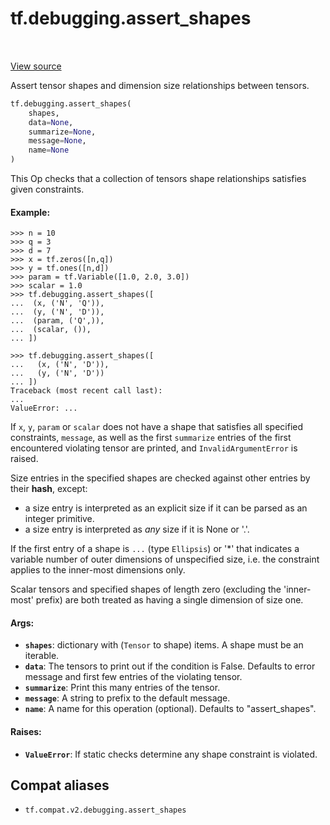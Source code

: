 <div itemscope itemtype="http://developers.google.com/ReferenceObject">
<meta itemprop="name" content="tf.debugging.assert_shapes" />
<meta itemprop="path" content="Stable" />
</div>

# tf.debugging.assert_shapes

<!-- Insert buttons and diff -->

<table class="tfo-notebook-buttons tfo-api" align="left">
</table>

<a target="_blank" href="/code/stable/tensorflow/python/ops/check_ops.py">View source</a>



Assert tensor shapes and dimension size relationships between tensors.

``` python
tf.debugging.assert_shapes(
    shapes,
    data=None,
    summarize=None,
    message=None,
    name=None
)
```



<!-- Placeholder for "Used in" -->

This Op checks that a collection of tensors shape relationships
satisfies given constraints.

#### Example:



```
>>> n = 10
>>> q = 3
>>> d = 7
>>> x = tf.zeros([n,q]) 
>>> y = tf.ones([n,d])
>>> param = tf.Variable([1.0, 2.0, 3.0])
>>> scalar = 1.0
>>> tf.debugging.assert_shapes([
...  (x, ('N', 'Q')),
...  (y, ('N', 'D')),
...  (param, ('Q',)),
...  (scalar, ()),
... ])
```

```
>>> tf.debugging.assert_shapes([
...   (x, ('N', 'D')), 
...   (y, ('N', 'D'))
... ])
Traceback (most recent call last):
...
ValueError: ...
```

If `x`, `y`, `param` or `scalar` does not have a shape that satisfies
all specified constraints, `message`, as well as the first `summarize` entries
of the first encountered violating tensor are printed, and
`InvalidArgumentError` is raised.

Size entries in the specified shapes are checked against other entries by
their __hash__, except:
  - a size entry is interpreted as an explicit size if it can be parsed as an
    integer primitive.
  - a size entry is interpreted as *any* size if it is None or '.'.

If the first entry of a shape is `...` (type `Ellipsis`) or '*' that indicates
a variable number of outer dimensions of unspecified size, i.e. the constraint
applies to the inner-most dimensions only.

Scalar tensors and specified shapes of length zero (excluding the 'inner-most'
prefix) are both treated as having a single dimension of size one.

#### Args:


* <b>`shapes`</b>: dictionary with (`Tensor` to shape) items. A shape must be an
  iterable.
* <b>`data`</b>: The tensors to print out if the condition is False.  Defaults to error
  message and first few entries of the violating tensor.
* <b>`summarize`</b>: Print this many entries of the tensor.
* <b>`message`</b>: A string to prefix to the default message.
* <b>`name`</b>: A name for this operation (optional).  Defaults to "assert_shapes".


#### Raises:


* <b>`ValueError`</b>:  If static checks determine any shape constraint is violated.

## Compat aliases

* `tf.compat.v2.debugging.assert_shapes`


